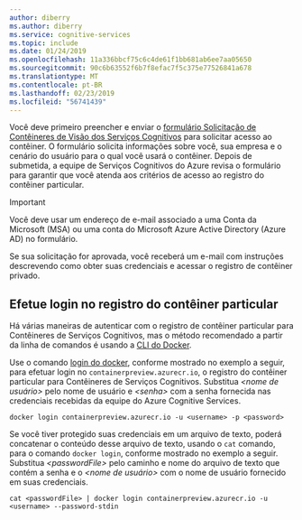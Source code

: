 ```yaml
---
author: diberry
ms.author: diberry
ms.service: cognitive-services
ms.topic: include
ms.date: 01/24/2019
ms.openlocfilehash: 11a336bbcf75c6c4de61f1bb681ab6ee7aa05650
ms.sourcegitcommit: 90c6b63552f6b7f8efac7f5c375e77526841a678
ms.translationtype: MT
ms.contentlocale: pt-BR
ms.lasthandoff: 02/23/2019
ms.locfileid: "56741439"
---
```

Você deve primeiro preencher e enviar o [formulário Solicitação de Contêineres de Visão dos Serviços Cognitivos](https://aka.ms/VisionContainersPreview) para solicitar acesso ao contêiner. O formulário solicita informações sobre você, sua empresa e o cenário do usuário para o qual você usará o contêiner. Depois de submetida, a equipe de Serviços Cognitivos do Azure revisa o formulário para garantir que você atenda aos critérios de acesso ao registro do contêiner particular.

> [!IMPORTANT]
> Você deve usar um endereço de e-mail associado a uma Conta da Microsoft (MSA) ou uma conta do Microsoft Azure Active Directory (Azure AD) no formulário.

Se sua solicitação for aprovada, você receberá um e-mail com instruções descrevendo como obter suas credenciais e acessar o registro de contêiner privado.

## <a name="log-in-to-the-private-container-registry"></a>Efetue login no registro do contêiner particular

Há várias maneiras de autenticar com o registro de contêiner particular para Contêineres de Serviços Cognitivos, mas o método recomendado a partir da linha de comandos é usando a [CLI do Docker](https://docs.docker.com/engine/reference/commandline/cli/).

Use o comando [login do docker](https://docs.docker.com/engine/reference/commandline/login/), conforme mostrado no exemplo a seguir, para efetuar login no `containerpreview.azurecr.io`, o registro do contêiner particular para Contêineres de Serviços Cognitivos. Substitua *\<nome de usuário\>* pelo nome de usuário e *\<senha\>* com a senha fornecida nas credenciais recebidas da equipe do Azure Cognitive Services.

```
docker login containerpreview.azurecr.io -u <username> -p <password>
```

Se você tiver protegido suas credenciais em um arquivo de texto, poderá concatenar o conteúdo desse arquivo de texto, usando o `cat` comando, para o comando `docker login`, conforme mostrado no exemplo a seguir. Substitua *\<passwordFile\>* pelo caminho e nome do arquivo de texto que contém a senha e o *\<nome de usuário\>* com o nome de usuário fornecido em suas credenciais.

```
cat <passwordFile> | docker login containerpreview.azurecr.io -u <username> --password-stdin
```

